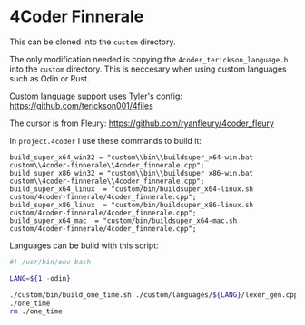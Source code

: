 # 4Coder Finnerale

This can be cloned into the `custom` directory.

The only modification needed is copying the `4coder_terickson_language.h` into the `custom` directory.
This is neccesary when using custom languages such as Odin or Rust.

Custom language support uses Tyler's config:
https://github.com/terickson001/4files

The cursor is from Fleury:
https://github.com/ryanfleury/4coder_fleury

In `project.4coder` I use these commands to build it:
```
build_super_x64_win32 = "custom\\bin\\buildsuper_x64-win.bat custom\\4coder-finnerale\\4coder_finnerale.cpp";
build_super_x86_win32 = "custom\\bin\\buildsuper_x86-win.bat custom\\4coder-finnerale\\4coder_finnerale.cpp";
build_super_x64_linux  = "custom/bin/buildsuper_x64-linux.sh custom/4coder-finnerale/4coder_finnerale.cpp";
build_super_x86_linux  = "custom/bin/buildsuper_x86-linux.sh custom/4coder-finnerale/4coder_finnerale.cpp";
build_super_x64_mac  = "custom/bin/buildsuper_x64-mac.sh custom/4coder-finnerale/4coder_finnerale.cpp";
```

Languages can be build with this script:
```bash
#! /usr/bin/env bash

LANG=${1:-odin}

./custom/bin/build_one_time.sh ./custom/languages/${LANG}/lexer_gen.cpp
./one_time
rm ./one_time
```
